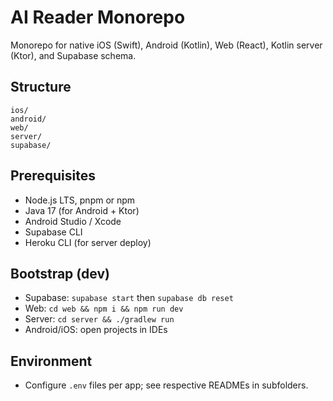 # AI Reader Monorepo

Monorepo for native iOS (Swift), Android (Kotlin), Web (React), Kotlin server (Ktor), and Supabase schema.

## Structure

```
ios/
android/
web/
server/
supabase/
```

## Prerequisites
- Node.js LTS, pnpm or npm
- Java 17 (for Android + Ktor)
- Android Studio / Xcode
- Supabase CLI
- Heroku CLI (for server deploy)

## Bootstrap (dev)
- Supabase: `supabase start` then `supabase db reset`
- Web: `cd web && npm i && npm run dev`
- Server: `cd server && ./gradlew run`
- Android/iOS: open projects in IDEs

## Environment
- Configure `.env` files per app; see respective READMEs in subfolders.
